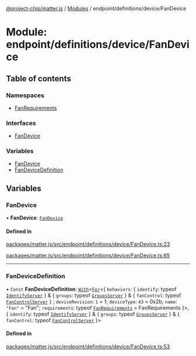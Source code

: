 [@project-chip/matter.js](../README.md) / [Modules](../modules.md) / endpoint/definitions/device/FanDevice

# Module: endpoint/definitions/device/FanDevice

## Table of contents

### Namespaces

- [FanRequirements](endpoint_definitions_device_FanDevice.FanRequirements.md)

### Interfaces

- [FanDevice](../interfaces/endpoint_definitions_device_FanDevice.FanDevice.md)

### Variables

- [FanDevice](endpoint_definitions_device_FanDevice.md#fandevice)
- [FanDeviceDefinition](endpoint_definitions_device_FanDevice.md#fandevicedefinition)

## Variables

### FanDevice

• **FanDevice**: [`FanDevice`](../interfaces/endpoint_definitions_device_FanDevice.FanDevice.md)

#### Defined in

[packages/matter.js/src/endpoint/definitions/device/FanDevice.ts:23](https://github.com/project-chip/matter.js/blob/5f71eedebdb9fa54338bde320c311bb359b7455d/packages/matter.js/src/endpoint/definitions/device/FanDevice.ts#L23)

[packages/matter.js/src/endpoint/definitions/device/FanDevice.ts:65](https://github.com/project-chip/matter.js/blob/5f71eedebdb9fa54338bde320c311bb359b7455d/packages/matter.js/src/endpoint/definitions/device/FanDevice.ts#L65)

___

### FanDeviceDefinition

• `Const` **FanDeviceDefinition**: [`With`](node_export._internal_.md#with)\<[`For`](behavior_cluster_export._internal_.EndpointType.md#for)\<\{ `behaviors`: \{ `identify`: typeof [`IdentifyServer`](behavior_definitions_identify_export.IdentifyServer.md)  } & \{ `groups`: typeof [`GroupsServer`](../classes/behavior_definitions_groups_export.GroupsServer.md)  } & \{ `fanControl`: typeof [`FanControlServer`](../classes/behavior_definitions_fan_control_export.FanControlServer.md)  } ; `deviceRevision`: ``1`` = 1; `deviceType`: ``43`` = 0x2b; `name`: ``"Fan"`` = "Fan"; `requirements`: typeof [`FanRequirements`](endpoint_definitions_device_FanDevice.FanRequirements.md) = FanRequirements }\>, \{ `identify`: typeof [`IdentifyServer`](behavior_definitions_identify_export.IdentifyServer.md)  } & \{ `groups`: typeof [`GroupsServer`](../classes/behavior_definitions_groups_export.GroupsServer.md)  } & \{ `fanControl`: typeof [`FanControlServer`](../classes/behavior_definitions_fan_control_export.FanControlServer.md)  }\>

#### Defined in

[packages/matter.js/src/endpoint/definitions/device/FanDevice.ts:53](https://github.com/project-chip/matter.js/blob/5f71eedebdb9fa54338bde320c311bb359b7455d/packages/matter.js/src/endpoint/definitions/device/FanDevice.ts#L53)
